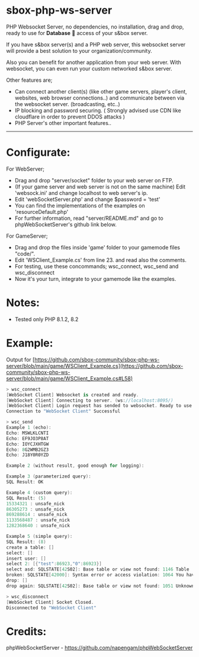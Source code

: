 # sbox-php-ws-server
PHP Websocket Server, no dependencies, no installation, drag and drop, ready to use for **Database** :tada: access of your s&amp;box server.

If you have s&box server(s) and a PHP web server, this websocket server will provide a best solution to your organization/community.

Also you can benefit for another application from your web server. With websocket, you can even run your custom networked s&box server.

Other features are;
- Can connect another client(s) (like other game servers, player's client, websites, web browser connections..) and communicate between via the websocket server. (broadcasting, etc..)
- IP blocking and password securing. ( Strongly advised use CDN like cloudflare in order to prevent DDOS attacks )
- PHP Server's other important features..

___

# Configurate:
For WebServer;
- Drag and drop "server/socket" folder to your web server on FTP.
- (If your game server and web server is not on the same machine) Edit 'websock.ini' and change localhost to web server's ip.
- Edit 'webSocketServer.php' and change $password = 'test'
- You can find the implementations of the examples on 'resourceDefault.php'
- For further information, read "server/README.md" and go to phpWebSocketServer's github link below.

For GameServer;
- Drag and drop the files inside 'game' folder to your gamemode files "code/".
- Edit 'WSClient_Example.cs' from line 23. and read also the comments.
- For testing, use these concommands; wsc_connect, wsc_send and wsc_disconnect
- Now it's your turn, integrate to your gamemode like the examples.

# Notes:
- Tested only PHP 8.1.2, 8.2

# Example:

Output for [https://github.com/sbox-community/sbox-php-ws-server/blob/main/game/WSClient_Example.cs](https://github.com/sbox-community/sbox-php-ws-server/blob/main/game/WSClient_Example.cs#L58)

```c#
> wsc_connect
[WebSocket Client] Websocket is created and ready.
[WebSocket Client] Connecting to server. (ws://localhost:8095/)
[WebSocket Client] Login request has sended to websocket. Ready to use.
Connection to "WebSocket Client" Successful

> wsc_send
Example 1 (echo):
Echo: MSWLKLCNTI
Echo: EF9JO3P8AT
Echo: IOYCJXHTGW
Echo: 8G2WMB2GZ3
Echo: J18Y0R0YZD

Example 2 (without result, good enough for logging):

Example 3 (parameterized query):
SQL Result: OK

Example 4 (custom query):
SQL Result: (5)
15334321 : unsafe_nick
86305273 : unsafe_nick
869288614 : unsafe_nick
1133568487 : unsafe_nick
1282368640 : unsafe_nick

Example 5 (simple query):
SQL Result: (8)
create a table: []
select: []
insert user: []
select 2: [{"test":86923,"0":86923}]
select asd: SQLSTATE[42S02]: Base table or view not found: 1146 Table 'test.asd' doesn't exist
broken: SQLSTATE[42000]: Syntax error or access violation: 1064 You have an error in your SQL syntax; check the manual that corresponds to your MariaDB server version for the right syntax to use near ' ,,d,' at line 1
drop: []
drop again: SQLSTATE[42S02]: Base table or view not found: 1051 Unknown table 'test.test123'

> wsc_disconnect
[WebSocket Client] Socket Closed.
Disconnected to "WebSocket Client"
```

# Credits:
phpWebSocketServer - https://github.com/napengam/phpWebSocketServer
